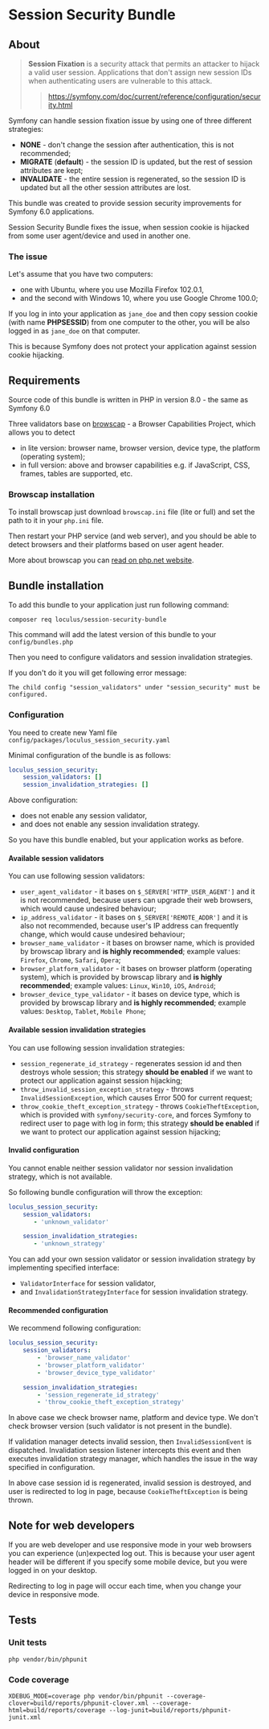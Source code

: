 # Session Security Bundle

## About

> **Session Fixation** is a security attack that permits an attacker to hijack a valid user session. Applications that don't assign new session IDs when authenticating users are vulnerable to this attack.
>> https://symfony.com/doc/current/reference/configuration/security.html

Symfony can handle session fixation issue by using one of three different strategies:
* **NONE** - don't change the session after authentication, this is not recommended;
* **MIGRATE** (**default**) - the session ID is updated, but the rest of session attributes are kept;
* **INVALIDATE** - the entire session is regenerated, so the session ID is updated but all the other session attributes are lost.

This bundle was created to provide session security improvements for Symfony 6.0 applications.

Session Security Bundle fixes the issue, when session cookie is hijacked from some user agent/device and used in another one.


### The issue

Let's assume that you have two computers:
* one with Ubuntu, where you use Mozilla Firefox 102.0.1,
* and the second with Windows 10, where you use Google Chrome 100.0;

If you log in into your application as `jane_doe` and then copy session cookie (with name **PHPSESSID**)
from one computer to the other, you will be also logged in as `jane_doe` on that computer.

This is because Symfony does not protect your application against session cookie hijacking.


## Requirements

Source code of this bundle is written in PHP in version 8.0 - the same as Symfony 6.0

Three validators base on [browscap](http://browscap.org/) - a Browser Capabilities Project, which allows you to detect
* in lite version: browser name, browser version, device type, the platform (operating system);
* in full version: above and browser capabilities e.g. if JavaScript, CSS, frames, tables are supported, etc. 


### Browscap installation

To install browscap just download `browscap.ini` file (lite or full) and set the path to it in your `php.ini` file.

Then restart your PHP service (and web server), and you should be able to detect browsers and their platforms based on user agent header.

More about browscap you can [read on php.net website](https://www.php.net/manual/en/function.get-browser.php).


## Bundle installation

To add this bundle to your application just run following command:

```shell
composer req loculus/session-security-bundle
```

This command will add the latest version of this bundle to your `config/bundles.php`

Then you need to configure validators and session invalidation strategies.

If you don't do it you will get following error message:

```text
The child config "session_validators" under "session_security" must be configured.
```


### Configuration

You need to create new Yaml file `config/packages/loculus_session_security.yaml`

Minimal configuration of the bundle is as follows:

```yaml
loculus_session_security:
    session_validators: []
    session_invalidation_strategies: []
```

Above configuration:
* does not enable any session validator,
* and does not enable any session invalidation strategy.

So you have this bundle enabled, but your application works as before.


#### Available session validators

You can use following session validators:
- `user_agent_validator` - it bases on `$_SERVER['HTTP_USER_AGENT']` and it is not recommended, because users
  can upgrade their web browsers, which would cause undesired behaviour;
- `ip_address_validator` - it bases on `$_SERVER['REMOTE_ADDR']` and it is also not recommended, because user's
  IP address can frequently change, which would cause undesired behaviour;
- `browser_name_validator` - it bases on browser name, which is provided by browscap library and
  **is highly recommended**; example values: `Firefox`, `Chrome`, `Safari`, `Opera`;
- `browser_platform_validator` - it bases on browser platform (operating system), which is provided by browscap library and
  **is highly recommended**; example values: `Linux`, `Win10`, `iOS`, `Android`;
- `browser_device_type_validator` - it bases on device type, which is provided by browscap library and
  **is highly recommended**; example values: `Desktop`, `Tablet`, `Mobile Phone`;


#### Available session invalidation strategies

You can use following session invalidation strategies:
- `session_regenerate_id_strategy` - regenerates session id and then destroys whole session; this strategy **should be
  enabled** if we want to protect our application against session hijacking;
- `throw_invalid_session_exception_strategy` - throws `InvalidSessionException`, which causes Error 500 for current
  request;
- `throw_cookie_theft_exception_strategy` - throws `CookieTheftException`, which is provided
  with `symfony/security-core`, and forces Symfony to redirect user to page with log in form; this strategy **should be
  enabled** if we want to protect our application against session hijacking;


#### Invalid configuration

You cannot enable neither session validator nor session invalidation strategy, which is not available.

So following bundle configuration will throw the exception:

```yaml
loculus_session_security:
    session_validators:
       - 'unknown_validator'

    session_invalidation_strategies:
       - 'unknown_strategy'
```

You can add your own session validator or session invalidation strategy by implementing specified interface:
- `ValidatorInterface` for session validator,
- and `InvalidationStrategyInterface` for session invalidation strategy.


#### Recommended configuration

We recommend following configuration:

```yaml
loculus_session_security:
    session_validators:
        - 'browser_name_validator'
        - 'browser_platform_validator'
        - 'browser_device_type_validator'

    session_invalidation_strategies:
        - 'session_regenerate_id_strategy'
        - 'throw_cookie_theft_exception_strategy'
```

In above case we check browser name, platform and device type. We don't check browser version
(such validator is not present in the bundle).

If validation manager detects invalid session, then `InvalidSessionEvent` is dispatched.
Invalidation session listener intercepts this event and then executes invalidation strategy manager, which handles
the issue in the way specified in configuration.

In above case session id is regenerated, invalid session is destroyed, and user is redirected to log in page,
because `CookieTheftException` is being thrown.


## Note for web developers

If you are web developer and use responsive mode in your web browsers you can experience (un)expected log out.
This is because your user agent header will be different if you specify some mobile device, but you were logged in
on your desktop.

Redirecting to log in page will occur each time, when you change your device in responsive mode.


## Tests

### Unit tests

```shell
php vendor/bin/phpunit
```

### Code coverage

```shell
XDEBUG_MODE=coverage php vendor/bin/phpunit --coverage-clover=build/reports/phpunit-clover.xml --coverage-html=build/reports/coverage --log-junit=build/reports/phpunit-junit.xml
```
